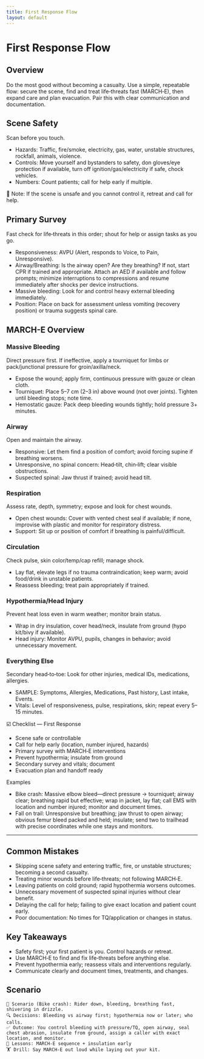 ```yaml
---
title: First Response Flow
layout: default
---
```


# First Response Flow

## Overview
Do the most good without becoming a casualty. Use a simple, repeatable flow: secure the scene, find and treat life‑threats fast (MARCH‑E), then expand care and plan evacuation. Pair this with clear communication and documentation.

## Scene Safety
Scan before you touch.

- Hazards: Traffic, fire/smoke, electricity, gas, water, unstable structures, rockfall, animals, violence.
- Controls: Move yourself and bystanders to safety, don gloves/eye protection if available, turn off ignition/gas/electricity if safe, chock vehicles.
- Numbers: Count patients; call for help early if multiple.

📝 Note: If the scene is unsafe and you cannot control it, retreat and call for help.

## Primary Survey
Fast check for life‑threats in this order; shout for help or assign tasks as you go.

- Responsiveness: AVPU (Alert, responds to Voice, to Pain, Unresponsive).
- Airway/Breathing: Is the airway open? Are they breathing? If not, start CPR if trained and appropriate. Attach an AED if available and follow prompts; minimize interruptions to compressions and resume immediately after shocks per device instructions.
- Massive bleeding: Look for and control heavy external bleeding immediately.
- Position: Place on back for assessment unless vomiting (recovery position) or trauma suggests spinal care.

## MARCH-E Overview
### Massive Bleeding
Direct pressure first. If ineffective, apply a tourniquet for limbs or pack/junctional pressure for groin/axilla/neck.

- Expose the wound; apply firm, continuous pressure with gauze or clean cloth.
- Tourniquet: Place 5–7 cm (2–3 in) above wound (not over joints). Tighten until bleeding stops; note time.
- Hemostatic gauze: Pack deep bleeding wounds tightly; hold pressure 3+ minutes.

### Airway
Open and maintain the airway.

- Responsive: Let them find a position of comfort; avoid forcing supine if breathing worsens.
- Unresponsive, no spinal concern: Head‑tilt, chin‑lift; clear visible obstructions.
- Suspected spinal: Jaw thrust if trained; avoid head tilt.

### Respiration
Assess rate, depth, symmetry; expose and look for chest wounds.

- Open chest wounds: Cover with vented chest seal if available; if none, improvise with plastic and monitor for respiratory distress.
- Support: Sit up or position of comfort if breathing is painful/difficult.

### Circulation
Check pulse, skin color/temp/cap refill; manage shock.

- Lay flat, elevate legs if no trauma contraindication; keep warm; avoid food/drink in unstable patients.
- Reassess bleeding; treat pain appropriately if trained.

### Hypothermia/Head Injury
Prevent heat loss even in warm weather; monitor brain status.

- Wrap in dry insulation, cover head/neck, insulate from ground (hypo kit/bivy if available).
- Head injury: Monitor AVPU, pupils, changes in behavior; avoid unnecessary movement.

### Everything Else
Secondary head‑to‑toe: Look for other injuries, medical IDs, medications, allergies.

- SAMPLE: Symptoms, Allergies, Medications, Past history, Last intake, Events.
- Vitals: Level of responsiveness, pulse, respirations, skin; repeat every 5–15 minutes.

☑️ Checklist — First Response
- Scene safe or controllable
- Call for help early (location, number injured, hazards)
- Primary survey with MARCH‑E interventions
- Prevent hypothermia; insulate from ground
- Secondary survey and vitals; document
- Evacuation plan and handoff ready

Examples
- Bike crash: Massive elbow bleed—direct pressure → tourniquet; airway clear; breathing rapid but effective; wrap in jacket, lay flat; call EMS with location and number injured; monitor and document times.
- Fall on trail: Unresponsive but breathing; jaw thrust to open airway; obvious femur bleed packed and held; insulate; send two to trailhead with precise coordinates while one stays and monitors.

---

## Common Mistakes
- Skipping scene safety and entering traffic, fire, or unstable structures; becoming a second casualty.
- Treating minor wounds before life‑threats; not following MARCH‑E.
- Leaving patients on cold ground; rapid hypothermia worsens outcomes.
- Unnecessary movement of suspected spinal injuries without clear benefit.
- Delaying the call for help; failing to give exact location and patient count early.
- Poor documentation: No times for TQ/application or changes in status.

## Key Takeaways
- Safety first; your first patient is you. Control hazards or retreat.
- Use MARCH‑E to find and fix life‑threats before anything else.
- Prevent hypothermia early; reassess vitals and interventions regularly.
- Communicate clearly and document times, treatments, and changes.

## Scenario

```
🧭 Scenario (Bike crash): Rider down, bleeding, breathing fast, shivering in drizzle.
🔍 Decisions: Bleeding vs airway first; hypothermia now or later; who calls.
✅ Outcome: You control bleeding with pressure/TQ, open airway, seal chest abrasion, insulate from ground, assign a caller with exact location, and monitor.
🧠 Lessons: MARCH‑E sequence + insulation early
🏋️ Drill: Say MARCH‑E out loud while laying out your kit.
```
